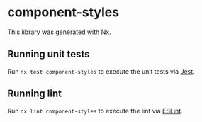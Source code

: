 # component-styles

This library was generated with [Nx](https://nx.dev).

## Running unit tests

Run `nx test component-styles` to execute the unit tests via [Jest](https://jestjs.io).

## Running lint

Run `nx lint component-styles` to execute the lint via [ESLint](https://eslint.org/).
